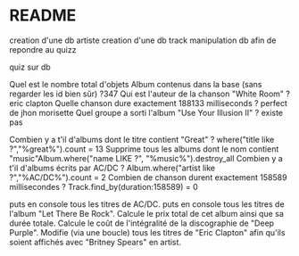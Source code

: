 # README

creation d'une db artiste 
creation d'une db track
manipulation db afin de repondre au quizz 

quiz sur db 

Quel est le nombre total d'objets Album contenus dans la base (sans regarder les id bien sûr) ?347
Qui est l'auteur de la chanson "White Room" ? eric clapton
Quelle chanson dure exactement 188133 milliseconds ? perfect de jhon morisette
Quel groupe a sorti l'album "Use Your Illusion II" ? existe pas 

Combien y a t'il d'albums dont le titre contient "Great" ? where("title like ?","%great%").count = 13
Supprime tous les albums dont le nom contient "music"Album.where("name LIKE ?", "%music%").destroy_all
Combien y a t'il d'albums écrits par AC/DC ? Album.where("artist like ?","%AC/DC%").count = 2
Combien de chanson durent exactement 158589 millisecondes ? Track.find_by(duration:158589) = 0

puts en console tous les titres de AC/DC.
puts en console tous les titres de l'album "Let There Be Rock".
Calcule le prix total de cet album ainsi que sa durée totale.
Calcule le coût de l'intégralité de la discographie de "Deep Purple".
Modifie (via une boucle) tous les titres de "Eric Clapton" afin qu'ils soient affichés avec "Britney Spears" en artist.

